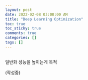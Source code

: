 ```yaml
---
layout: post
date: 2022-02-08 03:00:00 AM
title: "Deep Learning Optimization"
toc: true
toc_sticky: true
comments: true
categories: []
tags: []
---
```


## 
일반화 성능을 높이는게 목적

(작성중)